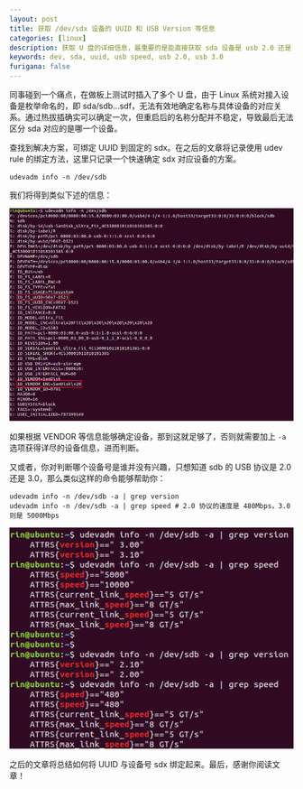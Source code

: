 ```yaml
---
layout: post
title: 获取 /dev/sdx 设备的 UUID 和 USB Version 等信息
categories: [linux]
description: 获取 U 盘的详细信息，最重要的是能直接获取 sda 设备是 usb 2.0 还是 3.0
keywords: dev, sda, uuid, usb speed, usb 2.0, usb 3.0
furigana: false
---
```


同事碰到一个痛点，在做板上测试时插入了多个 U 盘，由于 Linux 系统对接入设备是枚举命名的，即 sda/sdb...sdf，无法有效地确定名称与具体设备的对应关系。通过热拔插确实可以确定一次，但重启后的名称分配并不稳定，导致最后无法区分 sda 对应的是哪一个设备。

查找到解决方案，可绑定 UUID 到固定的 sdx。在之后的文章将记录使用 udev rule 的绑定方法，这里只记录一个快速确定 sdx 对应设备的方案。

```
udevadm info -n /dev/sdb
```

我们将得到类似下述的信息：

![](/assets/images/2023-04-14-10-38-49.png)

如果根据 VENDOR 等信息能够确定设备，那到这就足够了，否则就需要加上 `-a` 选项获得详尽的设备信息，进而判断。

又或者，你对判断哪个设备号是谁并没有兴趣，只想知道 sdb 的 USB 协议是 2.0 还是 3.0，那么类似这样的命令能够帮助你：

```
udevadm info -n /dev/sdb -a | grep version
udevadm info -n /dev/sdb -a | grep speed # 2.0 协议的速度是 480Mbps，3.0 则是 5000Mbps
```

![](/assets/images/2023-04-14-10-44-24.png)

之后的文章将总结如何将 UUID 与设备号 sdx 绑定起来。最后，感谢你阅读文章！
